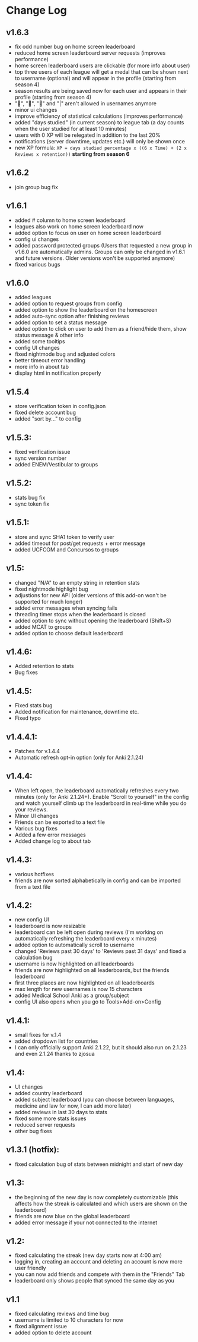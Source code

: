 # Change Log
## v1.6.3
- fix odd number bug on home screen leaderboard
- reduced home screen leaderboard server requests (improves performance)
- home screen leaderboard users are clickable (for more info about user)
- top three users of each league will get a medal that can be shown next to username (optional) and will appear in the profile (starting from season 4)
- season results are being saved now for each user and appears in their profile (starting from season 4)
- "🥇", "🥈", "🥉" and "|" aren't allowed in usernames anymore
- minor ui changes
- improve efficiency of statistical calculations (improves performance)
- added "days studied" (in current season) to league tab (a day counts when the user studied for at least 10 minutes)
- users with 0 XP will be relegated in addition to the last 20%
- notifications (server downtime, updates etc.) will only be shown once
- new XP formula: `XP = days studied percentage x ((6 x Time) + (2 x Reviews x retention))` __starting from season 6__

## v1.6.2
- join group bug fix

## v1.6.1
- added # column to home screen leaderboard
- leagues also work on home screen leaderboard now
- added option to focus on user on home screen leaderboard
- config ui changes
- added password protected groups (Users that requested a new group in v1.6.0 are automatically admins. Groups can only be
changed in v1.6.1 and future versions. Older versions won't be supported anymore)
- fixed various bugs

## v1.6.0
- added leagues
- added option to request groups from config
- added option to show the leaderboard on the homescreen
- added auto-sync option after finishing reviews
- added option to set a status message
- added option to click on user to add them as a friend/hide them, show status message & other info
- added some tooltips
- config UI changes
- fixed nightmode bug and adjusted colors
- better timeout error handling
- more info in about tab
- display html in notification properly

## v1.5.4
- store verification token in config.json
- fixed delete account bug
- added "sort by..." to config

## v1.5.3:
- fixed verification issue
- sync version number
- added ENEM/Vestibular to groups

## v1.5.2:
- stats bug fix
- sync token fix

## v1.5.1:
- store and sync SHA1 token to verify user
- added timeout for post/get requests + error message
- added UCFCOM and Concursos to groups

## v1.5:
- changed "N/A" to an empty string in retention stats
- fixed nightmode highlight bug
- adjustions for new API (older versions of this add-on won't be supported for much longer)
- added error messages when syncing fails
- threading timer stops when the leaderboard is closed
- added option to sync without opening the leaderboard (Shift+S)
- added MCAT to groups
- added option to choose default leaderboard

## v1.4.6:
- Added retention to stats
- Bug fixes

## v1.4.5:
- Fixed stats bug
- Added notification for maintenance, downtime etc.
- Fixed typo

## v1.4.4.1:
- Patches for v.1.4.4
- Automatic refresh opt-in option (only for Anki 2.1.24)

## v1.4.4:
- When left open, the leaderboard automatically refreshes every two minutes (only for Anki 2.1.24+). Enable "Scroll to yourself" in the config and watch 
  yourself climb up the leaderboard in real-time while you do your reviews.
- Minor UI changes
- Friends can be exported to a text file
- Various bug fixes
- Added a few error messages
- Added change log to about tab

## v1.4.3:
- various hotfixes
- friends are now sorted alphabetically in config and can be imported from a text file

## v1.4.2:
- new config UI
- leaderboard is now resizable
- leaderboard can be left open during reviews (I'm working on automatically refreshing the leaderboard every x minutes)
- added option to automatically scroll to username
- changed 'Reviews past 30 days' to 'Reviews past 31 days' and fixed a calculation bug
- username is now highlighted on all leaderboards
- friends are now highlighted on all leaderboards, but the friends leaderboard
- first three places are now highlighted on all leaderboards
- max length for new usernames is now 15 characters
- added Medical School Anki as a group/subject
- config UI also opens when you go to Tools>Add-on>Config

## v1.4.1:
- small fixes for v.1.4
- added dropdown list for countries
- I can only officially support Anki 2.1.22, but it should also run on 2.1.23 and even 2.1.24 thanks to zjosua

## v1.4:
- UI changes
- added country leaderboard
- added subject leaderboard (you can choose between languages, medicine and law for now, I can add more later)
- added reviews in last 30 days to stats
- fixed some more stats issues
- reduced server requests
- other bug fixes

## v1.3.1 (hotfix):
- fixed calculation bug of stats between midnight and start of new day

## v1.3:
- the beginning of the new day is now completely customizable (this affects how the streak is calculated and which users are shown on the leaderboard)
- friends are now blue on the global leaderboard
- added error message if your not connected to the internet

## v1.2:
- fixed calculating the streak (new day starts now at 4:00 am)
- logging in, creating an account and deleting an account is now more user friendly
- you can now add friends and compete with them in the "Friends" Tab
- leaderboard only shows people that synced the same day as you

## v1.1
- fixed calculating reviews and time bug
- username is limited to 10 characters for now
- fixed alignment issue
- added option to delete account
